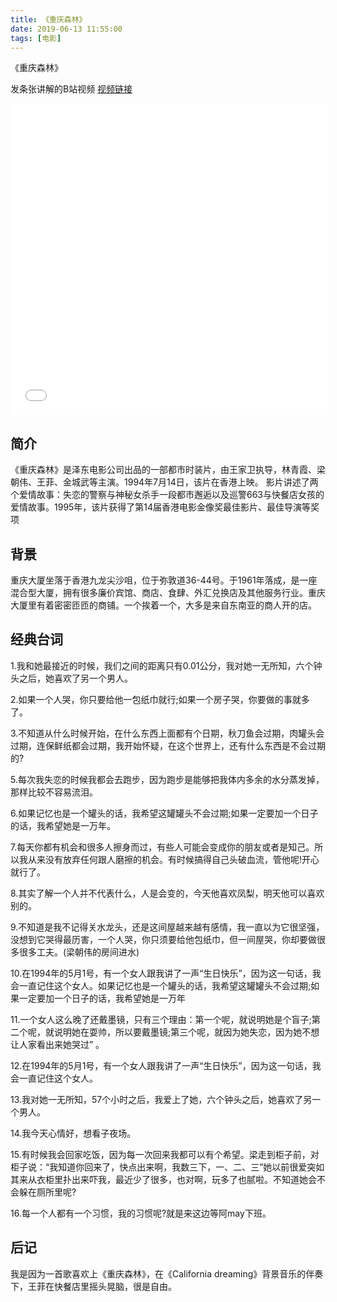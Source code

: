 ```yaml
---
title: 《重庆森林》
date: 2019-06-13 11:55:00
tags: [电影]
---
```



《重庆森林》

<!--more-->
发条张讲解的B站视频
[视频链接](https://www.bilibili.com/video/av55359824/)

<iframe height=498 width=510 src="//player.bilibili.com/player.html?aid=55359824&cid=96800122&page=1" frameborder=0 allowfullscreen></iframe>

## 简介
《重庆森林》是泽东电影公司出品的一部都市时装片，由王家卫执导，林青霞、梁朝伟、王菲、金城武等主演。1994年7月14日，该片在香港上映。
影片讲述了两个爱情故事：失恋的警察与神秘女杀手一段都市邂逅以及巡警663与快餐店女孩的爱情故事。1995年，该片获得了第14届香港电影金像奖最佳影片、最佳导演等奖项

## 背景
重庆大厦坐落于香港九龙尖沙咀，位于弥敦道36-44号。于1961年落成，是一座混合型大厦，拥有很多廉价宾馆、商店、食肆、外汇兑换店及其他服务行业。重庆大厦里有着密密匝匝的商铺。一个挨着一个，大多是来自东南亚的商人开的店。

## 经典台词

1.我和她最接近的时候，我们之间的距离只有0.01公分，我对她一无所知，六个钟头之后，她喜欢了另一个男人。


2.如果一个人哭，你只要给他一包纸巾就行;如果一个房子哭，你要做的事就多了。


3.不知道从什么时候开始，在什么东西上面都有个日期，秋刀鱼会过期，肉罐头会过期，连保鲜纸都会过期，我开始怀疑，在这个世界上，还有什么东西是不会过期的?



5.每次我失恋的时候我都会去跑步，因为跑步是能够把我体内多余的水分蒸发掉，那样比较不容易流泪。


6.如果记忆也是一个罐头的话，我希望这罐罐头不会过期;如果一定要加一个日子的话，我希望她是一万年。


7.每天你都有机会和很多人擦身而过，有些人可能会变成你的朋友或者是知己。所以我从来没有放弃任何跟人磨擦的机会。有时候搞得自己头破血流，管他呢!开心就行了。



8.其实了解一个人并不代表什么，人是会变的，今天他喜欢凤梨，明天他可以喜欢别的。

9.不知道是我不记得关水龙头，还是这间屋越来越有感情，我一直以为它很坚强，没想到它哭得最历害，一个人哭，你只须要给他包纸巾，但一间屋哭，你却要做很多很多工夫。(梁朝伟的房间进水)


10.在1994年的5月1号，有一个女人跟我讲了一声“生日快乐”，因为这一句话，我会一直记住这个女人。如果记忆也是一个罐头的话，我希望这罐罐头不会过期;如果一定要加一个日子的话，我希望她是一万年


11.一个女人这么晚了还戴墨镜，只有三个理由：第一个呢，就说明她是个盲子;第二个呢，就说明她在耍帅，所以要戴墨镜;第三个呢，就因为她失恋，因为她不想让人家看出来她哭过” 。


12.在1994年的5月1号，有一个女人跟我讲了一声“生日快乐”，因为这一句话，我会一直记住这个女人。


13.我对她一无所知，57个小时之后，我爱上了她，六个钟头之后，她喜欢了另一个男人。


14.我今天心情好，想看子夜场。


15.有时候我会回家吃饭，因为每一次回来我都可以有个希望。梁走到柜子前，对柜子说：“我知道你回来了，快点出来啊，我数三下，一、二、三”她以前很爱突如其来从衣柜里扑出来吓我，最近少了很多，也对啊，玩多了也腻啦。不知道她会不会躲在厕所里呢?


16.每一个人都有一个习惯，我的习惯呢?就是来这边等阿may下班。

## 后记

我是因为一首歌喜欢上《重庆森林》，在《California dreaming》背景音乐的伴奏下，王菲在快餐店里摇头晃脑，很是自由。